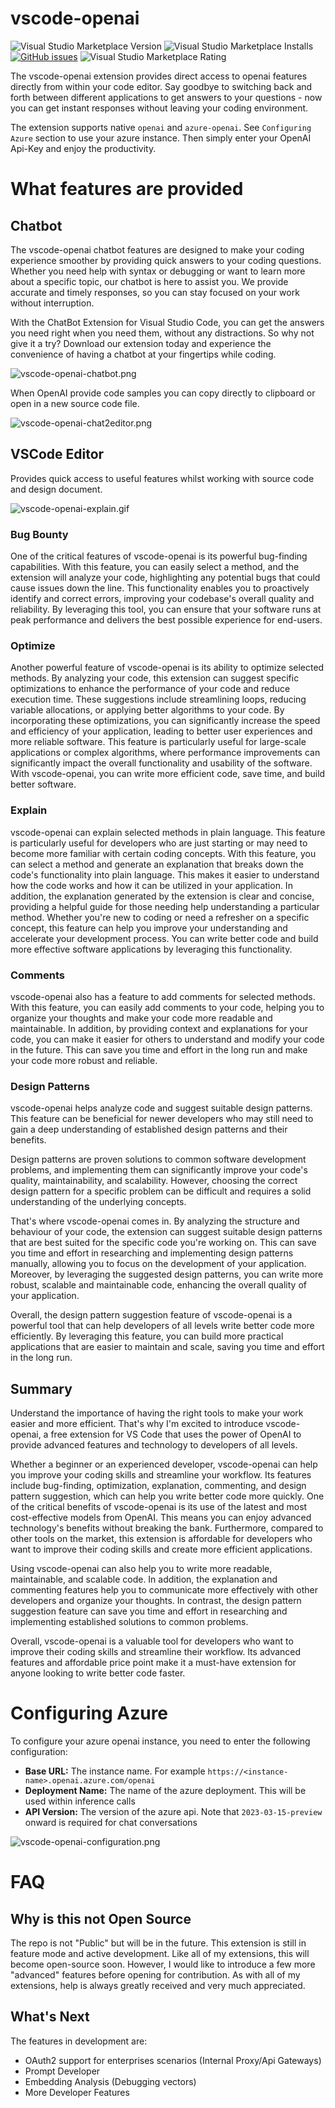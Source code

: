 # vscode-openai

![Visual Studio Marketplace Version](https://img.shields.io/visual-studio-marketplace/v/AndrewButson.vscode-openai)
![Visual Studio Marketplace Installs](https://img.shields.io/visual-studio-marketplace/i/AndrewButson.vscode-openai)
[![GitHub issues](https://img.shields.io/github/issues/arbs-io/vscode-openai-docs.svg)](https://github.com/arbs-io/vscode-openai-docs/issues)
![Visual Studio Marketplace Rating](https://img.shields.io/visual-studio-marketplace/r/AndrewButson.vscode-openai)

The vscode-openai extension provides direct access to openai features directly from within your code editor. Say goodbye to switching back and forth between different applications to get answers to your questions - now you can get instant responses without leaving your coding environment.

The extension supports native `openai` and `azure-openai`. See `Configuring Azure` section to use your azure instance. Then simply enter your OpenAI Api-Key and enjoy the productivity.

# What features are provided

## Chatbot

The vscode-openai chatbot features are designed to make your coding experience smoother by providing quick answers to your coding questions. Whether you need help with syntax or debugging or want to learn more about a specific topic, our chatbot is here to assist you. We provide accurate and timely responses, so you can stay focused on your work without interruption.

With the ChatBot Extension for Visual Studio Code, you can get the answers you need right when you need them, without any distractions. So why not give it a try? Download our extension today and experience the convenience of having a chatbot at your fingertips while coding.

![vscode-openai-chatbot.png](images/vscode-openai-chatbot.png)

When OpenAI provide code samples you can copy directly to clipboard or open in a new source code file.

![vscode-openai-chat2editor.png](images/vscode-openai-chat2editor.png)

## VSCode Editor

Provides quick access to useful features whilst working with source code and design document.

![vscode-openai-explain.gif](images/vscode-openai-explain.gif)

### Bug Bounty

One of the critical features of vscode-openai is its powerful bug-finding capabilities. With this feature, you can easily select a method, and the extension will analyze your code, highlighting any potential bugs that could cause issues down the line. This functionality enables you to proactively identify and correct errors, improving your codebase's overall quality and reliability. By leveraging this tool, you can ensure that your software runs at peak performance and delivers the best possible experience for end-users.

### Optimize

Another powerful feature of vscode-openai is its ability to optimize selected methods. By analyzing your code, this extension can suggest specific optimizations to enhance the performance of your code and reduce execution time. These suggestions include streamlining loops, reducing variable allocations, or applying better algorithms to your code. By incorporating these optimizations, you can significantly increase the speed and efficiency of your application, leading to better user experiences and more reliable software. This feature is particularly useful for large-scale applications or complex algorithms, where performance improvements can significantly impact the overall functionality and usability of the software. With vscode-openai, you can write more efficient code, save time, and build better software.

### Explain

vscode-openai can explain selected methods in plain language. This feature is particularly useful for developers who are just starting or may need to become more familiar with certain coding concepts. With this feature, you can select a method and generate an explanation that breaks down the code's functionality into plain language. This makes it easier to understand how the code works and how it can be utilized in your application. In addition, the explanation generated by the extension is clear and concise, providing a helpful guide for those needing help understanding a particular method. Whether you're new to coding or need a refresher on a specific concept, this feature can help you improve your understanding and accelerate your development process. You can write better code and build more effective software applications by leveraging this functionality.

### Comments

vscode-openai also has a feature to add comments for selected methods. With this feature, you can easily add comments to your code, helping you to organize your thoughts and make your code more readable and maintainable. In addition, by providing context and explanations for your code, you can make it easier for others to understand and modify your code in the future. This can save you time and effort in the long run and make your code more robust and reliable.

### Design Patterns

vscode-openai helps analyze code and suggest suitable design patterns. This feature can be beneficial for newer developers who may still need to gain a deep understanding of established design patterns and their benefits.

Design patterns are proven solutions to common software development problems, and implementing them can significantly improve your code's quality, maintainability, and scalability. However, choosing the correct design pattern for a specific problem can be difficult and requires a solid understanding of the underlying concepts.

That's where vscode-openai comes in. By analyzing the structure and behaviour of your code, the extension can suggest suitable design patterns that are best suited for the specific code you're working on. This can save you time and effort in researching and implementing design patterns manually, allowing you to focus on the development of your application. Moreover, by leveraging the suggested design patterns, you can write more robust, scalable and maintainable code, enhancing the overall quality of your application.

Overall, the design pattern suggestion feature of vscode-openai is a powerful tool that can help developers of all levels write better code more efficiently. By leveraging this feature, you can build more practical applications that are easier to maintain and scale, saving you time and effort in the long run.

## Summary

Understand the importance of having the right tools to make your work easier and more efficient. That's why I'm excited to introduce vscode-openai, a free extension for VS Code that uses the power of OpenAI to provide advanced features and technology to developers of all levels.

Whether a beginner or an experienced developer, vscode-openai can help you improve your coding skills and streamline your workflow. Its features include bug-finding, optimization, explanation, commenting, and design pattern suggestion, which can help you write better code more quickly.
One of the critical benefits of vscode-openai is its use of the latest and most cost-effective models from OpenAI. This means you can enjoy advanced technology's benefits without breaking the bank. Furthermore, compared to other tools on the market, this extension is affordable for developers who want to improve their coding skills and create more efficient applications.

Using vscode-openai can also help you to write more readable, maintainable, and scalable code. In addition, the explanation and commenting features help you to communicate more effectively with other developers and organize your thoughts. In contrast, the design pattern suggestion feature can save you time and effort in researching and implementing established solutions to common problems.

Overall, vscode-openai is a valuable tool for developers who want to improve their coding skills and streamline their workflow. Its advanced features and affordable price point make it a must-have extension for anyone looking to write better code faster.

# Configuring Azure

To configure your azure openai instance, you need to enter the following configuration:

- **Base URL:** The instance name. For example `https://<instance-name>.openai.azure.com/openai`
- **Deployment Name:** The name of the azure deployment. This will be used within inference calls
- **API Version:** The version of the azure api. Note that `2023-03-15-preview` onward is required for chat conversations

![vscode-openai-configuration.png](images/vscode-openai-configuration.png)

# FAQ

## Why is this not Open Source

The repo is not "Public" but will be in the future. This extension is still in feature mode and active development. Like all of my extensions, this will become open-source soon. However, I would like to introduce a few more "advanced" features before opening for contribution. As with all of my extensions, help is always greatly received and very much appreciated.

## What's Next

The features in development are:

- OAuth2 support for enterprises scenarios (Internal Proxy/Api Gateways)
- Prompt Developer
- Embedding Analysis (Debugging vectors)
- More Developer Features
